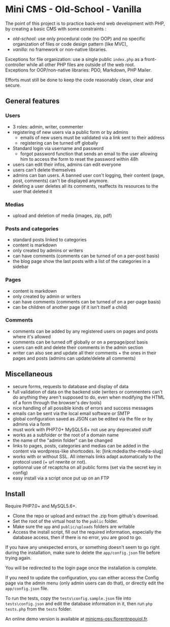 # Mini CMS - Old-School - Vanilla

The point of this project is to practice back-end web development with PHP, by creating a basic CMS with some constraints :
- _old-school_: use only procedural code (no OOP) and no specific organization of files or code design pattern (like MVC),
- _vanilla_: no framework or non-native libraries.

Exceptions for file organization: use a single public `index.php` as a front-controller while all other PHP files are outside of the web root.  
Exceptions for OOP/non-native libraries: PDO, Markdown, PHP Mailer.

Efforts must still be done to keep the code reasonably clean, clear and secure.  

## General features

### Users

- 3 roles: admin, writer, commenter
- registering of new users via a public form or by admins
  - emails of new users must be validated via a link sent to their address
  - registering can be turned off globally
- Standard login via username and password
  - forgot password function that sends an email to the user allowing him to access the form to reset the password within 48h
- users can edit their infos, admins can edit everyone
- users can't delete themselves
- admins can ban users. A banned user con't logging, their content (page, post, comments) can't be displayed anymore.
- deleting a user deletes all its comments, reaffects its resources to the user that deleted it

### Medias

- upload and deletion of media (images, zip, pdf)

### Posts and categories

- standard posts linked to categories
- content is markdown
- only created by admins or writers
- can have comments (comments can be turned of on a per-post basis)
- the blog page show the last posts with a list of the categories in a sidebar

### Pages

- content is markdown
- only created by admin or writers
- can have comments (comments can be turned of on a per-page basis)
- can be children of another page (if it isn't itself a child)

### Comments

- comments can be added by any registered users on pages and posts where it's allowed
- comments can be turned off globally or on a perpage/post basis
- users can edit and delete their comments in the admin section
- writer can also see and update all their comments + the ones in their pages and posts (admins can update/delete all comments)

## Miscellaneous

- secure forms, requests to database and display of data
- full validation of data on the backend side (writers or commenters can't do anything they aren't supposed to do, even when modifying the HTML of a form through the browser's dev tools)
- nice handling of all possible kinds of errors and success messages
- emails can be sent via the local email software or SMTP
- global configuration saved as JSON can be edited via the file or by admins via a form
- must work with PHP7.0+ MySQL5.6+ not use any deprecated stuff
- works as a subfolder or the root of a domain name
- the name of the "admin folder" can be changed
- links to pages, posts, categories and medias can be added in the content via wordpress-like shortcodes. Ie: [link:mdedia:the-media-slug]
- works with or without SSL. All internals links adapt automatically to the protocol used (+ url rewrite or not).
- optionnal use of recaptcha on all public forms (set via the secret key in config)
- easy install via a script once put up on an FTP

## Install

Require PHP7.0+ and MySQL5.6+.

- Clone the repo or upload and extract the .zip from github's download.
- Set the root of the virtual host to the `public` folder.
- Make sure the `app` and `public/uploads` folders are writable
- Access the install script, fill out the required information, especially the database access, then if there is no error, you are good to go.

If you have any unexpected errors, or something doesn't seem to go right during the installation, make sure to delete the `app/config.json` file before trying again.

You will be redirected to the login page once the installation is complete.

If you need to update the configuration, you can either access the Config page via the admin menu (only admin users can do that), or directly edit the `app/config.json` file.

To run the tests, copy the `tests\config.sample.json` file into `tests\config.json` and edit the database information in it, then run `php tests.php` from the `tests` folder.

An online demo version is available at [minicms-osv.florentnpoujol.fr](http://minicms-osv.florentpoujol.fr). 
